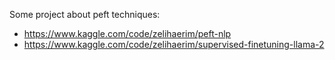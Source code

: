 Some project about peft techniques: <br>

- https://www.kaggle.com/code/zelihaerim/peft-nlp <br>
- https://www.kaggle.com/code/zelihaerim/supervised-finetuning-llama-2 <br>

